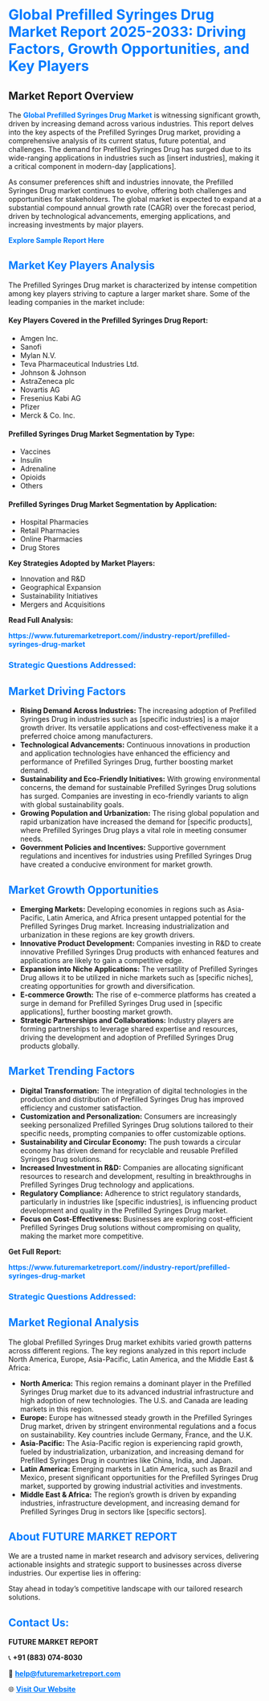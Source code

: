 <h1 style="color: #007BFF;">Global Prefilled Syringes Drug Market Report 2025-2033: Driving Factors, Growth Opportunities, and Key Players</h1>

<section id="overview">
<h2>Market Report Overview</h2>
<p>The <a href="https://www.futuremarketreport.com//industry-report/prefilled-syringes-drug-market" style="color: #007BFF; text-decoration: none;"><strong>Global Prefilled Syringes Drug Market</strong></a> is witnessing significant growth, driven by increasing demand across various industries. This report delves into the key aspects of the Prefilled Syringes Drug market, providing a comprehensive analysis of its current status, future potential, and challenges. The demand for Prefilled Syringes Drug has surged due to its wide-ranging applications in industries such as [insert industries], making it a critical component in modern-day [applications].</p>
<p>As consumer preferences shift and industries innovate, the Prefilled Syringes Drug market continues to evolve, offering both challenges and opportunities for stakeholders. The global market is expected to expand at a substantial compound annual growth rate (CAGR) over the forecast period, driven by technological advancements, emerging applications, and increasing investments by major players.</p>
</section>

<section id="overview">
<p><a href="https://www.futuremarketreport.com//request-sample/reportId=64677" style="color: #007BFF; text-decoration: none;"><strong>Explore Sample Report Here</strong></a></p>
</section>

<section id="key-players">
<h2 style="color: #007BFF;">Market Key Players Analysis</h2>
<p>The Prefilled Syringes Drug market is characterized by intense competition among key players striving to capture a larger market share. Some of the leading companies in the market include:</p>
<h4>Key Players Covered in the Prefilled Syringes Drug Report:</h4>
<ul><li>Amgen Inc.</li><li>Sanofi</li><li>Mylan N.V.</li><li>Teva Pharmaceutical Industries Ltd.</li><li>Johnson &amp; Johnson</li><li>AstraZeneca plc</li><li>Novartis AG</li><li>Fresenius Kabi AG</li><li>Pfizer</li><li>Merck &amp; Co. Inc.</li></ul>
<h4>Prefilled Syringes Drug Market Segmentation by Type:</h4>
<ul><li>Vaccines</li><li>Insulin</li><li>Adrenaline</li><li>Opioids</li><li>Others</li></ul>

<h4>Prefilled Syringes Drug Market Segmentation by Application:</h4>
<ul><li>Hospital Pharmacies</li><li>Retail Pharmacies</li><li>Online Pharmacies</li><li>Drug Stores</li></ul>
<p><strong>Key Strategies Adopted by Market Players:</strong></p>
<ul>
<li>Innovation and R&D</li>
<li>Geographical Expansion</li>
<li>Sustainability Initiatives</li>
<li>Mergers and Acquisitions</li>
</ul>
</section>

<section>
<p><strong>Read Full Analysis: </strong></p><a href="https://www.futuremarketreport.com//industry-report/prefilled-syringes-drug-market" style="color: #007BFF; text-decoration: none;"><strong>https://www.futuremarketreport.com//industry-report/prefilled-syringes-drug-market</strong></a>
<h3 style="color: #007BFF;">Strategic Questions Addressed:</h3>
</section>

<section id="driving-factors">
<h2 style="color: #007BFF;">Market Driving Factors</h2>
<ul>
<li><strong>Rising Demand Across Industries:</strong> The increasing adoption of Prefilled Syringes Drug in industries such as [specific industries] is a major growth driver. Its versatile applications and cost-effectiveness make it a preferred choice among manufacturers.</li>
<li><strong>Technological Advancements:</strong> Continuous innovations in production and application technologies have enhanced the efficiency and performance of Prefilled Syringes Drug, further boosting market demand.</li>
<li><strong>Sustainability and Eco-Friendly Initiatives:</strong> With growing environmental concerns, the demand for sustainable Prefilled Syringes Drug solutions has surged. Companies are investing in eco-friendly variants to align with global sustainability goals.</li>
<li><strong>Growing Population and Urbanization:</strong> The rising global population and rapid urbanization have increased the demand for [specific products], where Prefilled Syringes Drug plays a vital role in meeting consumer needs.</li>
<li><strong>Government Policies and Incentives:</strong> Supportive government regulations and incentives for industries using Prefilled Syringes Drug have created a conducive environment for market growth.</li>
</ul>
</section>

<section id="growth-opportunities">
<h2 style="color: #007BFF;">Market Growth Opportunities</h2>
<ul>
<li><strong>Emerging Markets:</strong> Developing economies in regions such as Asia-Pacific, Latin America, and Africa present untapped potential for the Prefilled Syringes Drug market. Increasing industrialization and urbanization in these regions are key growth drivers.</li>
<li><strong>Innovative Product Development:</strong> Companies investing in R&D to create innovative Prefilled Syringes Drug products with enhanced features and applications are likely to gain a competitive edge.</li>
<li><strong>Expansion into Niche Applications:</strong> The versatility of Prefilled Syringes Drug allows it to be utilized in niche markets such as [specific niches], creating opportunities for growth and diversification.</li>
<li><strong>E-commerce Growth:</strong> The rise of e-commerce platforms has created a surge in demand for Prefilled Syringes Drug used in [specific applications], further boosting market growth.</li>
<li><strong>Strategic Partnerships and Collaborations:</strong> Industry players are forming partnerships to leverage shared expertise and resources, driving the development and adoption of Prefilled Syringes Drug products globally.</li>
</ul>
</section>

<section id="trending-factors">
<h2 style="color: #007BFF;">Market Trending Factors</h2>
<ul>
<li><strong>Digital Transformation:</strong> The integration of digital technologies in the production and distribution of Prefilled Syringes Drug has improved efficiency and customer satisfaction.</li>
<li><strong>Customization and Personalization:</strong> Consumers are increasingly seeking personalized Prefilled Syringes Drug solutions tailored to their specific needs, prompting companies to offer customizable options.</li>
<li><strong>Sustainability and Circular Economy:</strong> The push towards a circular economy has driven demand for recyclable and reusable Prefilled Syringes Drug solutions.</li>
<li><strong>Increased Investment in R&D:</strong> Companies are allocating significant resources to research and development, resulting in breakthroughs in Prefilled Syringes Drug technology and applications.</li>
<li><strong>Regulatory Compliance:</strong> Adherence to strict regulatory standards, particularly in industries like [specific industries], is influencing product development and quality in the Prefilled Syringes Drug market.</li>
<li><strong>Focus on Cost-Effectiveness:</strong> Businesses are exploring cost-efficient Prefilled Syringes Drug solutions without compromising on quality, making the market more competitive.</li>
</ul>
</section>

<section>
<p><strong>Get Full Report: </strong></p><a href="https://www.futuremarketreport.com//industry-report/prefilled-syringes-drug-market" style="color: #007BFF; text-decoration: none;"><strong>https://www.futuremarketreport.com//industry-report/prefilled-syringes-drug-market</strong></a>
<h3 style="color: #007BFF;">Strategic Questions Addressed:</h3>
</section>


<section id="regional-analysis">
<h2 style="color: #007BFF;">Market Regional Analysis</h2>
<p>The global Prefilled Syringes Drug market exhibits varied growth patterns across different regions. The key regions analyzed in this report include North America, Europe, Asia-Pacific, Latin America, and the Middle East & Africa:</p>
<ul>
<li><strong>North America:</strong> This region remains a dominant player in the Prefilled Syringes Drug market due to its advanced industrial infrastructure and high adoption of new technologies. The U.S. and Canada are leading markets in this region.</li>
<li><strong>Europe:</strong> Europe has witnessed steady growth in the Prefilled Syringes Drug market, driven by stringent environmental regulations and a focus on sustainability. Key countries include Germany, France, and the U.K.</li>
<li><strong>Asia-Pacific:</strong> The Asia-Pacific region is experiencing rapid growth, fueled by industrialization, urbanization, and increasing demand for Prefilled Syringes Drug in countries like China, India, and Japan.</li>
<li><strong>Latin America:</strong> Emerging markets in Latin America, such as Brazil and Mexico, present significant opportunities for the Prefilled Syringes Drug market, supported by growing industrial activities and investments.</li>
<li><strong>Middle East & Africa:</strong> The region’s growth is driven by expanding industries, infrastructure development, and increasing demand for Prefilled Syringes Drug in sectors like [specific sectors].</li>
</ul>
</section>

<footer>
<h2 style="color: #007BFF;">About FUTURE MARKET REPORT</h2>
<p>We are a trusted name in market research and advisory services, delivering actionable insights and strategic support to businesses across diverse industries. Our expertise lies in offering:</p>

<p>Stay ahead in today’s competitive landscape with our tailored research solutions.</p>

<h2 style="color: #007BFF;">Contact Us:</h2>
<p><strong>FUTURE MARKET REPORT</strong></p>
<p>📞 <strong>+91 (883) 074-8030</strong></p>
<p>📧 <strong><a href="mailto:help@futuremarketreport.com" style="color: #007BFF;">help@futuremarketreport.com</a></strong></p>
<p>🌐 <strong><a href="https://www.futuremarketreport.com/" style="color: #007BFF;">Visit Our Website</a></strong></p>
</footer>